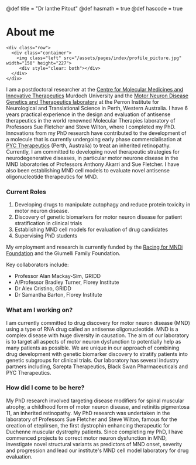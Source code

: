 @def title = "Dr Ianthe Pitout"
@def hasmath = true
@def hascode = true
<!-- Note: by default hasmath == true and hascode == false. You can change this in
the config file by setting hasmath = false for instance and just setting it to true
where appropriate -->

# About me
<!-- raw html to allow a responsive row  -->
~~~
<div class="row">
  <div class="container">
    <img class="left" src="/assets/pages/index/profile_picture.jpg" width="150" height="227">
     <div style="clear: both"></div>      
  </div>
</div>
~~~


I am a postdoctoral researcher at the [Centre for Molecular Medicines and Innovative Therapeutics](https://www.murdoch.edu.au/research/institutes-centres/health-futures-institute/centre-for-molecular-medicine-and-innovative-therapeutics) Murdoch University and the [Motor Neuron Disease Genetics and Therapeutics laboratory](https://perroninstitute.org/neurological-disorder-research/neuroscience-genetic-therapies/) at the Perron Institute for Neurological and Translational Science in Perth, Western Australia. I have 6 years practical experience in the design and evaluation of antisense therapeutics in the world renowned Molecular Therapies laboratory of Professors Sue Fletcher and Steve Wilton, where I completed my PhD.  Innovations from my PhD research have contributed to the development of a molecule that is currently undergoing early phase commercialisation at [PYC Therapeutics](https://pyctx.com) (Perth, Australia) to treat an inherited retinopathy. Currently, I am committed to developing novel therapeutic strategies for neurodegenerative diseases, in particular motor neurone disease in the MND laboratories of Professors Anthony Akarri and Sue Fletcher. I have also been establishing MND cell models to evaluate novel antisense oligonucleotide therapeutics for MND.
 


### Current Roles

1.  Developing drugs to manipulate autophagy and reduce protein toxicity in motor neuron disease.
2.  Discovery of genetic biomarkers for motor neuron disease for patient stratification in clinical trials
3.  Establishing MND cell models for evaluation of drug candidates
4.  Supervising PhD students 


My employment and research is currently funded by the [Racing for MNDi Foundation](https://www.racingformndi.com.au) and the Giumelli Family Foundation.

Key collaborators include:
*  Professor Alan Mackay-Sim, GRIDD
*  A/Professor Bradley Turner, Florey Institute
*  Dr Alex Cristino, GRIDD
*  Dr Samantha Barton, Florey Institute


### What am I working on?

I am currently committed to drug discovery for motor neuron disease (MND) using a type of RNA drug called an antisense oligonucleotide. MND is a complex disease with huge diversity in causation. The aim of our laboratory is to target all aspects of motor neuron dysfunction to potentially help as many patients as possible. We are unique in our approach of combining drug development with genetic biomarker discovery to stratify patients into genetic subgroups for clinical trials. Our laboratory has several industry partners including, Sarepta Therapeutics, Black Swan Pharmaceuticals and PYC Therapeutics. 

### How did I come to be here?

My PhD research involved targeting disease modifiers for spinal muscular atrophy, a childhood form of motor neuron disease, and retinitis pigmentosa 11, an inherited retinopathy.
My PhD research was undertaken in the laboratory of Professors Sue Fletcher and Steve Wilton, famous for the creation of eteplirsen, the first dystrophin enhancing therapeutic for Duchenne muscular dystrophy patients. Since completing my PhD, I have commenced projects to correct motor neuron dysfunction in MND, investigate novel structural variants as predictors of MND onset, severity and progression and lead our institute's MND cell model laboratory for drug evaluation.


